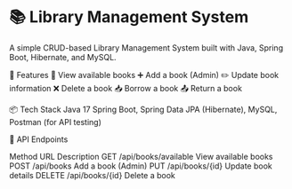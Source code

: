 # 📚 Library Management System
A simple CRUD-based Library Management System built with Java, Spring Boot, Hibernate, and MySQL.

🚀 Features
📖 View available books
➕ Add a book (Admin)
✏️ Update book information
❌ Delete a book
📥 Borrow a book
📤 Return a book

📦 Tech Stack
Java 17
Spring Boot, Spring Data JPA (Hibernate), MySQL, Postman (for API testing)

🧪 API Endpoints

Method	URL	Description
GET	/api/books/available	View available books
POST	/api/books	Add a book (Admin)
PUT	/api/books/{id}	Update book details
DELETE	/api/books/{id}	Delete a book

